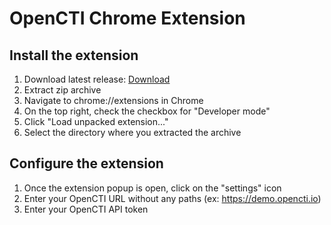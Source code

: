 # OpenCTI Chrome Extension

## Install the extension 

1. Download latest release: [Download](https://github.com/rguignard/opencti-chrome-extension/releases/download/1.1.0/opencti-chrome-extension.zip)
2. Extract zip archive 
3. Navigate to chrome://extensions in Chrome
4. On the top right, check the checkbox for "Developer mode"
5. Click "Load unpacked extension..."
6. Select the directory where you extracted the archive

## Configure the extension

1. Once the extension popup is open, click on the "settings" icon
2. Enter your OpenCTI URL without any paths (ex: https://demo.opencti.io)
3. Enter your OpenCTI API token
